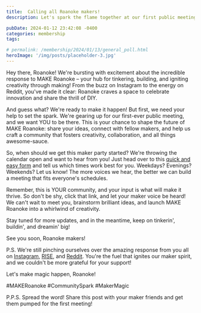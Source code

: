 ```yaml
---
title:  Calling all Roanoke makers!
description: Let's spark the flame together at our first public meeting!

pubDate: 2024-01-12 23:42:08 -0400
categories: membership
tags:

# permalink: /membership/2024/01/13/general_poll.html
heroImage: '/img/posts/placeholder-3.jpg'
---
```


Hey there, Roanoke! We're bursting with excitement about the incredible response
to MAKE Roanoke – your hub for tinkering, building, and igniting creativity
through making! From the buzz on Instagram to the energy on Reddit, you've made
it clear: Roanoke craves a space to celebrate innovation and share the thrill of
DIY.

And guess what? We're ready to make it happen! But first, we need your help to
set the spark. We're gearing up for our first-ever public meeting, and we want
YOU to be there. This is your chance to shape the future of MAKE Roanoke: share
your ideas, connect with fellow makers, and help us craft a community that
fosters creativity, collaboration, and all things awesome-sauce.

So, when should we get this maker party started? We're throwing the calendar
open and want to hear from you! Just head over to this 
[quick and easy form](https://forms.gle/3QdQRuefVtb5Em4u6)
and tell us which times work best for you. Weekdays? Evenings?
Weekends? Let us know! The more voices we hear, the better we can build a
meeting that fits everyone's schedules.

Remember, this is YOUR community, and your input is what will make it thrive. So
don't be shy, click that link, and let your maker voice be heard! We can't wait
to meet you, brainstorm brilliant ideas, and launch MAKE Roanoke into a
whirlwind of creativity.

Stay tuned for more updates, and in the meantime, keep on tinkerin', buildin',
and dreamin' big!

See you soon, Roanoke makers!

P.S. We're still pinching ourselves over the amazing response from you all on
[Instagram](https://www.instagram.com/make_roanoke/),
[RISE](https://roanokeinfosec.com/), and [Reddit](https://reddit.com/r/roanoke).
You're the fuel that ignites our maker spirit, and we couldn't be more grateful
for your support!

Let's make magic happen, Roanoke!

#MAKERoanoke #CommunitySpark #MakerMagic

P.P.S. Spread the word! Share this post with your maker friends and get them
pumped for the first meeting!
